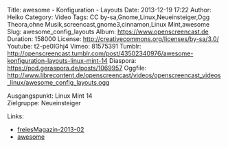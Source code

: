 Title: awesome - Konfiguration - Layouts
Date: 2013-12-19 17:22
Author: Heiko
Category: Video
Tags: CC by-sa,Gnome,Linux,Neueinsteiger,Ogg Theora,ohne Musik,screencast,gnome3,cinnamon,Linux Mint,awesome
Slug: awesome_config_layouts
Album: https://www.openscreencast.de
Duration: 158000
License: http://creativecommons.org/licenses/by-sa/3.0/
Youtube: t2-pe0IGhj4
Vimeo: 81575391
Tumblr: http://openscreencast.tumblr.com/post/43502340976/awesome-konfiguration-layouts-linux-mint-14
Diaspora: https://pod.geraspora.de/posts/1069957
Oggfile: http://www.librecontent.de/openscreencast/videos/openscreencast_videos_linux/awesome_config_layouts.ogg

Ausgangspunkt: Linux Mint 14  
Zielgruppe: Neueinsteiger  

Links:

  * [freiesMagazin-2013-02](http://www.freiesmagazin.de/freiesMagazin-2013-02 "Link zu freiesmagazin.de")
  * [awesome](http://awesome.naquadah.org/ "Link zu awesome")

